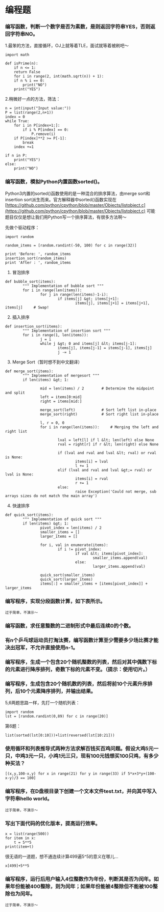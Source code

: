 # 编程题

### 编写函数，判断一个数字是否为素数，是则返回字符串YES，否则返回字符串NO。

1.最笨的方法，直接循环，OJ上就等着TLE，面试就等着被刷吧～
```
import math  

def isPrime(n):  
    if n <= 1:  
    return False
    for i in range(2, int(math.sqrt(n)) + 1):  
    if n % i == 0:  
        print("NO")
    print("YES")
```
2.稍微好一点的方法，筛法：
```
n = int(input("Input value:"))
P = list(range(2,n+1))
index = 0
while True:
    for i in P[index+1:]:
        if i % P[index] == 0:
            P.remove(i)
    if P[index]**2 >= P[-1]:
        break
    index +=1

if n in P:
    print("YES")
else:
    print("NO")
```

### 编写函数，模拟Python内置函数sorted()。

Python3内置的sorted()函数使用的是一种混合的排序算法，由merge sort和insertion sort派生而来。官方解释器中sorted()函数实现在[https://github.com/python/cpython/blob/master/Objects/listobject.c](https://github.com/python/cpython/blob/master/Objects/listobject.c)
可能题目仅仅是想让我们用Python写一个排序算法，有很多方法啊～

先做个驱动程序：
```
import random

random_items = [random.randint(-50, 100) for c in range(32)]

print 'Before: ', random_items
insertion_sort(random_items)
print 'After : ', random_items
```
1. 冒泡排序
```
def bubble_sort(items):
        """ Implementation of bubble sort """
        for i in range(len(items)):
                for j in range(len(items)-1-i):
                        if items[j] &gt; items[j+1]:
                                items[j], items[j+1] = items[j+1], items[j]     # Swap!
```
2. 插入排序
```
def insertion_sort(items):
        """ Implementation of insertion sort """
        for i in range(1, len(items)):
                j = i
                while j &gt; 0 and items[j] &lt; items[j-1]:
                        items[j], items[j-1] = items[j-1], items[j]
                        j -= 1
```
3. Merge Sort（暂时想不到中文翻译）
```
def merge_sort(items):
        """ Implementation of mergesort """
        if len(items) &gt; 1:

                mid = len(items) / 2        # Determine the midpoint and split
                left = items[0:mid]
                right = items[mid:]

                merge_sort(left)            # Sort left list in-place
                merge_sort(right)           # Sort right list in-place

                l, r = 0, 0
                for i in range(len(items)):     # Merging the left and right list

                        lval = left[l] if l &lt; len(left) else None
                        rval = right[r] if r &lt; len(right) else None

                        if (lval and rval and lval &lt; rval) or rval is None:
                                items[i] = lval
                                l += 1
                        elif (lval and rval and lval &gt;= rval) or lval is None:
                                items[i] = rval
                                r += 1
                        else:
                                raise Exception('Could not merge, sub arrays sizes do not match the main array')
```
4. 快速排序
```
def quick_sort(items):
        """ Implementation of quick sort """
        if len(items) &gt; 1:
                pivot_index = len(items) / 2
                smaller_items = []
                larger_items = []

                for i, val in enumerate(items):
                        if i != pivot_index:
                                if val &lt; items[pivot_index]:
                                        smaller_items.append(val)
                                else:
                                        larger_items.append(val)

                quick_sort(smaller_items)
                quick_sort(larger_items)
                items[:] = smaller_items + [items[pivot_index]] + larger_items
```

### 编写程序，实现分段函数计算，如下表所示。
```
过于简单，不演示～
```

### 编写函数，求任意整数的二进制形式中最后连续0的个数。

### 有n个乒乓球运动员打淘汰赛，编写函数计算至少需要多少场比赛才能决出冠军，不允许直接使用n-1。

### 编写程序，生成一个包含20个随机整数的列表，然后对其中偶数下标的元素进行降序排列，奇数下标的元素不变。（提示：使用切片。）

### 编写程序，生成包含20个随机数的列表，然后将前10个元素升序排列，后10个元素降序排列，并输出结果。

5,6两题思路一样，先打一个随机列表：
```
import random
lst = [random.randint(0,89) for c in range(20)]
```

第6题：
```
list(sorted(lst[0:10]))+list(reversed(lst[10:21]))
```

### 使用循环和列表推导式两种方法求解百钱买百鸡问题。假设大鸡5元一只，中鸡3元一只，小鸡1元三只，现有100元钱想买100只鸡，有多少种买法？
```
[(x,y,100-x,y) for x in range(21) for y in range(33) if 5*x+3*y+(100-x-y)/3 == 100]
```

### 编写程序，在D盘根目录下创建一个文本文件test.txt，并向其中写入字符串hello world。
```
过于简单，不演示～
```

### 写出下面代码的优化版本，提高运行效率。
```
x = list(range(500))
for item in x:
    t = 5**5
print(item+t)
```
很无语的一道题，想不通连续计算499遍5^5的意义在哪儿...
```
x[499]+5**5
```

### 编写程序，运行后用户输入4位整数作为年份，判断其是否为闰年。如果年份能被400整除，则为闰年；如果年份能被4整除但不能被100整除也为闰年。
```
过于简单，不演示～
```
